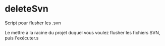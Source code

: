 deleteSvn
=========

Script pour flusher les .svn

Le mettre à la racine du projet duquel vous voulez flusher les fichiers SVN, puis l'exécuter.s
